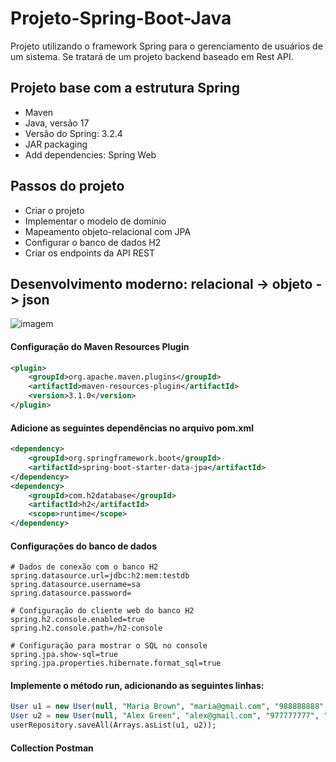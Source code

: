# Projeto-Spring-Boot-Java
Projeto utilizando o framework Spring para o gerenciamento de usuários de um sistema. Se tratará de um 
projeto backend baseado em Rest API.

## Projeto base com a estrutura Spring
- Maven
- Java, versão 17
- Versão do Spring: 3.2.4
- JAR packaging
- Add dependencies: Spring Web

## Passos do projeto
- Criar o projeto
- Implementar o modelo de domínio
- Mapeamento objeto-relacional com JPA
- Configurar o banco de dados H2
- Criar os endpoints da API REST

## Desenvolvimento moderno: relacional -> objeto -> json
![imagem](https://github.com/Ribeirosk8/Projeto-Spring-Boot-Java/blob/main/Objeto.png)

#### Configuração do Maven Resources Plugin

```xml
<plugin>
	<groupId>org.apache.maven.plugins</groupId>
	<artifactId>maven-resources-plugin</artifactId>
	<version>3.1.0</version>
</plugin>
```
####  Adicione as seguintes dependências no arquivo pom.xml

```xml
<dependency>
    <groupId>org.springframework.boot</groupId>
    <artifactId>spring-boot-starter-data-jpa</artifactId>
</dependency>
<dependency>
    <groupId>com.h2database</groupId>
    <artifactId>h2</artifactId>
    <scope>runtime</scope>
</dependency>
```
#### Configurações do banco de dados
```
# Dados de conexão com o banco H2
spring.datasource.url=jdbc:h2:mem:testdb
spring.datasource.username=sa
spring.datasource.password=

# Configuração do cliente web do banco H2
spring.h2.console.enabled=true
spring.h2.console.path=/h2-console

# Configuração para mostrar o SQL no console
spring.jpa.show-sql=true
spring.jpa.properties.hibernate.format_sql=true
```
#### Implemente o método run, adicionando as seguintes linhas:
```sql
User u1 = new User(null, "Maria Brown", "maria@gmail.com", "988888888", "123456");
User u2 = new User(null, "Alex Green", "alex@gmail.com", "977777777", "123456");
userRepository.saveAll(Arrays.asList(u1, u2));
```
#### Collection Postman

